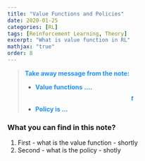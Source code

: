 ```yaml
---
title: "Value Functions and Policies"
date: 2020-01-25
categories: [RL]
tags: [Reinforcement Learning, Theory]
excerpt: "What is value function in RL"
mathjax: "true"
order: 8
---
```


> <span style="color:dodgerblue">**Take away message from the note:**</span>
> * <span style="color:dodgerblue">**Value functions ....  $$t$$**</span>
> * <span style="color:dodgerblue">**Policy is ...**</span>

### What you can find in this note?
1. First - what is the value function - shortly
2. Second - what is the policy - shotly

